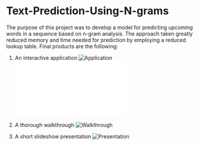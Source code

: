 # Text-Prediction-Using-N-grams
The purpose of this project was to develop a model for predicting upcoming words in a sequence based on n-gram analysis. The approach taken greatly reduced memory and time needed for prediction by employing a reduced lookup table. Final products are the following:
1. An interactive application
![Application](https://charlesbryan.shinyapps.io/Text_PredictR/)
![Application](app.pgn)

2. A thorough walkthrough
![Walkthrough](https://rpubs.com/CharlesBryan/Text_Prediction)

3. A short slideshow presentation
![Presentation](https://rpubs.com/CharlesBryan/Text_Predict-R_slides)
